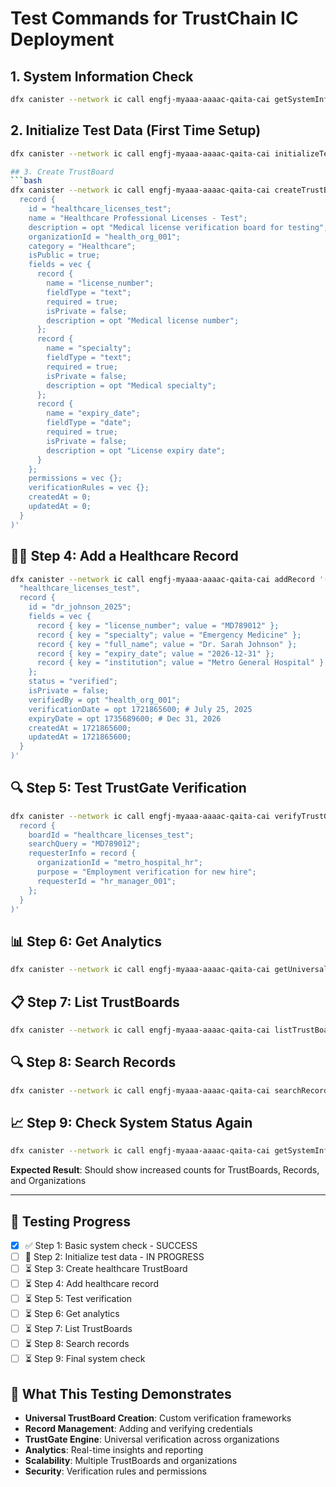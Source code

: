 # Test Commands for TrustChain IC Deployment

## 1. System Information Check
```bash
dfx canister --network ic call engfj-myaaa-aaaac-qaita-cai getSystemInfo
```

## 2. Initialize Test Data (First Time Setup)
```bash
dfx canister --network ic call engfj-myaaa-aaaac-qaita-cai initializeTestData

## 3. Create TrustBoard
```bash
dfx canister --network ic call engfj-myaaa-aaaac-qaita-cai createTrustBoard '(
  record {
    id = "healthcare_licenses_test";
    name = "Healthcare Professional Licenses - Test";
    description = opt "Medical license verification board for testing";
    organizationId = "health_org_001";
    category = "Healthcare";
    isPublic = true;
    fields = vec {
      record {
        name = "license_number";
        fieldType = "text";
        required = true;
        isPrivate = false;
        description = opt "Medical license number";
      };
      record {
        name = "specialty";
        fieldType = "text";
        required = true;
        isPrivate = false;
        description = opt "Medical specialty";
      };
      record {
        name = "expiry_date";
        fieldType = "date";
        required = true;
        isPrivate = false;
        description = opt "License expiry date";
      }
    };
    permissions = vec {};
    verificationRules = vec {};
    createdAt = 0;
    updatedAt = 0;
  }
)'
```

## 👨‍⚕️ Step 4: Add a Healthcare Record
```bash
dfx canister --network ic call engfj-myaaa-aaaac-qaita-cai addRecord '(
  "healthcare_licenses_test",
  record {
    id = "dr_johnson_2025";
    fields = vec {
      record { key = "license_number"; value = "MD789012" };
      record { key = "specialty"; value = "Emergency Medicine" };
      record { key = "full_name"; value = "Dr. Sarah Johnson" };
      record { key = "expiry_date"; value = "2026-12-31" };
      record { key = "institution"; value = "Metro General Hospital" }
    };
    status = "verified";
    isPrivate = false;
    verifiedBy = opt "health_org_001";
    verificationDate = opt 1721865600; # July 25, 2025
    expiryDate = opt 1735689600; # Dec 31, 2026
    createdAt = 1721865600;
    updatedAt = 1721865600;
  }
)'
```

## 🔍 Step 5: Test TrustGate Verification
```bash
dfx canister --network ic call engfj-myaaa-aaaac-qaita-cai verifyTrustGate '(
  record {
    boardId = "healthcare_licenses_test";
    searchQuery = "MD789012";
    requesterInfo = record {
      organizationId = "metro_hospital_hr";
      purpose = "Employment verification for new hire";
      requesterId = "hr_manager_001";
    };
  }
)'
```

## 📊 Step 6: Get Analytics
```bash
dfx canister --network ic call engfj-myaaa-aaaac-qaita-cai getUniversalAnalytics '("health_org_001")'
```

## 📋 Step 7: List TrustBoards
```bash
dfx canister --network ic call engfj-myaaa-aaaac-qaita-cai listTrustBoards '("health_org_001")'
```

## 🔍 Step 8: Search Records
```bash
dfx canister --network ic call engfj-myaaa-aaaac-qaita-cai searchRecords '("healthcare_licenses_test")'
```

## 📈 Step 9: Check System Status Again
```bash
dfx canister --network ic call engfj-myaaa-aaaac-qaita-cai getSystemInfo
```
**Expected Result**: Should show increased counts for TrustBoards, Records, and Organizations

---

## 🎯 Testing Progress
- [x] ✅ Step 1: Basic system check - SUCCESS
- [ ] 🔄 Step 2: Initialize test data - IN PROGRESS
- [ ] ⏳ Step 3: Create healthcare TrustBoard
- [ ] ⏳ Step 4: Add healthcare record
- [ ] ⏳ Step 5: Test verification
- [ ] ⏳ Step 6: Get analytics
- [ ] ⏳ Step 7: List TrustBoards
- [ ] ⏳ Step 8: Search records
- [ ] ⏳ Step 9: Final system check

## 🚀 What This Testing Demonstrates
- **Universal TrustBoard Creation**: Custom verification frameworks
- **Record Management**: Adding and verifying credentials
- **TrustGate Engine**: Universal verification across organizations
- **Analytics**: Real-time insights and reporting
- **Scalability**: Multiple TrustBoards and organizations
- **Security**: Verification rules and permissions
